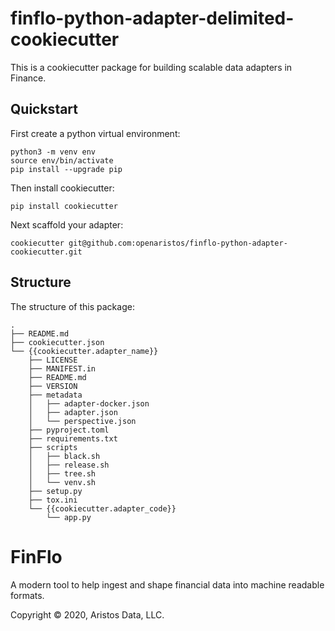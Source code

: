 # finflo-python-adapter-delimited-cookiecutter

This is a cookiecutter package for building scalable data adapters in Finance.

## Quickstart
First create a python virtual environment:
```
python3 -m venv env
source env/bin/activate
pip install --upgrade pip
```

Then install cookiecutter:
```
pip install cookiecutter
```

Next scaffold your adapter:
```
cookiecutter git@github.com:openaristos/finflo-python-adapter-cookiecutter.git
```

## Structure
The structure of this package:
```
.
├── README.md
├── cookiecutter.json
└── {{cookiecutter.adapter_name}}
    ├── LICENSE
    ├── MANIFEST.in
    ├── README.md
    ├── VERSION
    ├── metadata
    │   ├── adapter-docker.json
    │   ├── adapter.json
    │   └── perspective.json
    ├── pyproject.toml
    ├── requirements.txt
    ├── scripts
    │   ├── black.sh
    │   ├── release.sh
    │   ├── tree.sh
    │   └── venv.sh
    ├── setup.py
    ├── tox.ini
    └── {{cookiecutter.adapter_code}}
        └── app.py
```

# FinFlo
A modern tool to help ingest and shape financial data into machine readable formats.

Copyright &copy; 2020, Aristos Data, LLC. 
